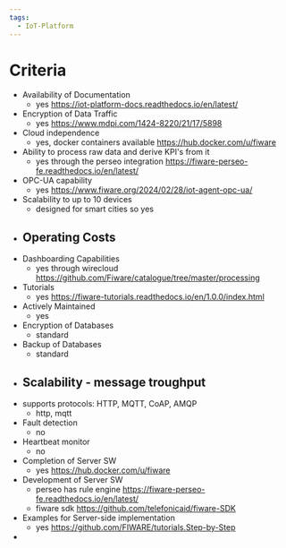 ```yaml
---
tags:
  - IoT-Platform
---
```

# Criteria
- Availability of Documentation
	- yes https://iot-platform-docs.readthedocs.io/en/latest/
- Encryption of Data Traffic
	- yes https://www.mdpi.com/1424-8220/21/17/5898
- Cloud independence
	- yes, docker containers available https://hub.docker.com/u/fiware
- Ability to process raw data and derive KPI's from it
	- yes through the perseo integration https://fiware-perseo-fe.readthedocs.io/en/latest/
- OPC-UA capability
	- yes https://www.fiware.org/2024/02/28/iot-agent-opc-ua/
- Scalability to up to 10 devices
	- designed for smart cities so yes
- Operating Costs
	- 
- Dashboarding Capabilities
	- yes through wirecloud https://github.com/Fiware/catalogue/tree/master/processing
- Tutorials
	- yes https://fiware-tutorials.readthedocs.io/en/1.0.0/index.html
- Actively Maintained
	- yes
- Encryption of Databases
	- standard
- Backup of Databases
	- standard
- Scalability - message troughput
	- 
- supports protocols: HTTP, MQTT, CoAP, AMQP
	- http, mqtt
- Fault detection
	- no
- Heartbeat monitor
	- no
- Completion of Server SW
	- yes https://hub.docker.com/u/fiware
- Development of Server SW
	- perseo has rule engine https://fiware-perseo-fe.readthedocs.io/en/latest/
	- fiware sdk https://github.com/telefonicaid/fiware-SDK
- Examples for Server-side implementation
	- yes https://github.com/FIWARE/tutorials.Step-by-Step
- 